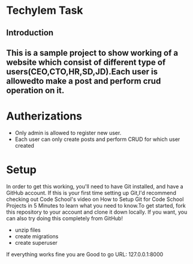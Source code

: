 <h1>Techylem Task</h1>

<h2>Introduction<h2>
<p>
This is a sample project to show working of a website which consist of different type of users(CEO,CTO,HR,SD,JD).Each user is allowedto make a post and perform crud operation on it.
</p>
  <h1>Autherizations</h1>
  <ul>
<li>Only admin is allowed to register new user.</li>
<li>Each user can only create posts and perform CRUD for which user created</li>
  </ul>
<h1>Setup</h1>
  <p>
In order to get this working, you'll need to have Git installed, and have a GitHub account. If this is your first time setting up Git,I'd recommend checking out Code School's video on How to Setup Git for Code School Projects in 5 Minutes to learn what you need to know.To get started, fork this repository to your account and clone it down locally. If you want, you can also try doing this completely from GitHub!
</p>
  <ul>
<li>unzip files</li>
<li>create migrations</li>
<li>create superuser</li>
    </ul>
If everything works fine you are Good to go 
URL: 127.0.0.1:8000
